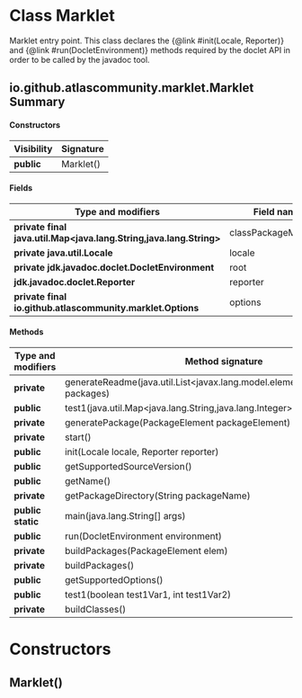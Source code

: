 Class Marklet
=============
Marklet entry point. This class declares the {@link #init(Locale, Reporter)} and {@link #run(DocletEnvironment)}
 methods required by the doclet API in order to be called by the javadoc tool.

io.github.atlascommunity.marklet.Marklet Summary
-------
#### Constructors
| Visibility | Signature |
| ---------- | --------- |
| **public** | Marklet() |
#### Fields
| Type and modifiers                                                 | Field name          |
| ------------------------------------------------------------------ | ------------------- |
| **private final java.util.Map<java.lang.String,java.lang.String>** | classPackageMapping |
| **private java.util.Locale**                                       | locale              |
| **private jdk.javadoc.doclet.DocletEnvironment**                   | root                |
| **jdk.javadoc.doclet.Reporter**                                    | reporter            |
| **private final io.github.atlascommunity.marklet.Options**         | options             |
#### Methods
| Type and modifiers | Method signature                                                                 | Return type                                               |
| ------------------ | -------------------------------------------------------------------------------- | --------------------------------------------------------- |
| **private**        | generateReadme(java.util.List<javax.lang.model.element.PackageElement> packages) | void                                                      |
| **public**         | test1(java.util.Map<java.lang.String,java.lang.Integer> arg1)                    | boolean                                                   |
| **private**        | generatePackage(PackageElement packageElement)                                   | void                                                      |
| **private**        | start()                                                                          | boolean                                                   |
| **public**         | init(Locale locale, Reporter reporter)                                           | void                                                      |
| **public**         | getSupportedSourceVersion()                                                      | javax.lang.model.SourceVersion                            |
| **public**         | getName()                                                                        | java.lang.String                                          |
| **private**        | getPackageDirectory(String packageName)                                          | java.nio.file.Path                                        |
| **public static**  | main(java.lang.String[] args)                                                    | void                                                      |
| **public**         | run(DocletEnvironment environment)                                               | boolean                                                   |
| **private**        | buildPackages(PackageElement elem)                                               | java.util.List<javax.lang.model.element.PackageElement>   |
| **private**        | buildPackages()                                                                  | java.util.List<javax.lang.model.element.PackageElement>   |
| **public**         | getSupportedOptions()                                                            | java.util.Set<? extends jdk.javadoc.doclet.Doclet.Option> |
| **public**         | test1(boolean test1Var1, int test1Var2)                                          | boolean                                                   |
| **private**        | buildClasses()                                                                   | void                                                      |

Constructors
============
Marklet()
---------



